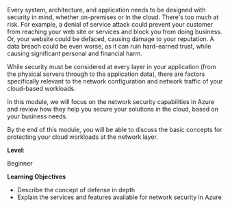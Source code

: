 Every system, architecture, and application needs to be designed with security in mind, whether on-premises or in the cloud. There's too much at risk. For example, a denial of service attack could prevent your customer from reaching your web site or services and block you from doing business. Or, your website could be defaced, causing damage to your reputation. A data breach could be even worse, as it can ruin hard-earned trust, while causing significant personal and financial harm. 

While security must be considered at every layer in your application  (from the physical servers through to the application data), there are factors specifically relevant to the network configuration and network traffic of your cloud-based workloads.  

In this module, we will focus on the network security capabilities in Azure and review how they help you secure your solutions in the cloud, based on your business needs.  

By the end of this module, you will be able to discuss the basic concepts for protecting your cloud workloads at the network layer. 

**Level**: 

Beginner

**Learning Objectives**

+ Describe the concept of defense in depth
+ Explain the services and features available for network security in Azure

